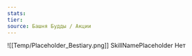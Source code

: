 ```yaml
---
stats: 
tier: 
source: Башня Будды / Акции
---
```

![[Temp/Placeholder_Bestiary.png]]
SkillNamePlaceholder
Нет

